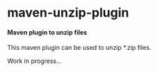 maven-unzip-plugin
==================

#### Maven plugin to unzip files ####

This maven plugin can be used to unzip *.zip files.

Work in progress...